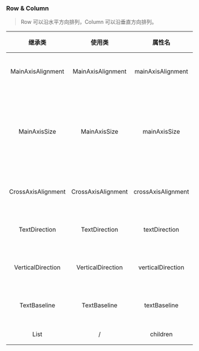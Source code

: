 ### Row & Column

> Row 可以沿水平方向排列，Column 可以沿垂直方向排列。

| 继承类 | 使用类 | 属性名 | 说明 |
| :---: | :--: | :--: | :---: |
| MainAxisAlignment | MainAxisAlignment | mainAxisAlignment | 主轴对齐 |
| MainAxisSize | MainAxisSize | mainAxisSize | 垂直(水平)占用的空间 |
| CrossAxisAlignment | CrossAxisAlignment | crossAxisAlignment | 对齐方向 |
| TextDirection | TextDirection | textDirection | 文本方向 |
| VerticalDirection | VerticalDirection | verticalDirection | 垂直方向 |
| TextBaseline | TextBaseline | textBaseline | 文本基线 |
| List | / | children | 元素 |